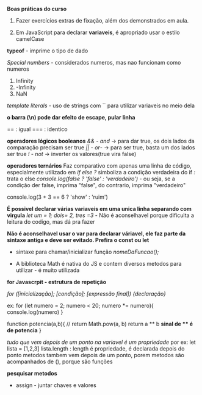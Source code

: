 **Boas práticas do curso**
1. Fazer exercícios extras de fixação, além dos demonstrados em aula.

2. Em JavaScript para declarar **variaveis**, é apropriado usar o estilo camelCase


**typeof** - imprime o tipo de dado

*Special numbers* - considerados numeros, mas nao funcionam como numeros
1. Infinity
2. -Infinity
3. NaN

*template literals* - uso de strings com `` para utilizar variaveis no meio dela

**o barra (\n) pode dar efeito de escape, pular linha**

== : igual 
=== : identico

**operadores lógicos booleanos**
*&&* - *and* -> para dar true, os dois lados da comparação precisam ser true
*||* - *or*- -> para ser true, basta um dos lados ser true
*!* - *not* -> inverter os valores(true vira false)

**operadores ternários**
Faz comparativo com apenas uma linha de código, especialmente utilizado em *if else*
*?* simboliza a condição verdadeira do if
*:* trata o else
*console.log(false ? 'false' : 'verdadeiro')* - ou seja, se a condição der false, imprima "false", do contrario, imprima "verdadeiro"

console.log(3 + 3 == 6 ? 'show' : 'ruim')

**É possivel declarar várias variaveis em uma unica linha separando com virgula**
*let um = 1; dois= 2, tres =3*  - Não é aconselhavel porque dificulta a leitura do codigo, mas dá pra fazer

**Não é aconselhavel usar o var para declarar váriavel, ele faz parte da sintaxe antiga e deve ser evitado. Prefira o const ou let**


* sintaxe para chamar/inicializar função
*nomeDaFuncao();*

* A biblioteca Math é nativa do JS e contem diversos metodos para utilizar - é muito utilizada

**for Javascrpit - estrutura de repetição**

*for ([inicialização]; [condição]; [expressão final])*
   *{declaração}*

ex: for (let numero = 2; numero < 20; numero *= numero){
    console.log(numero)
}

function potencia(a,b){
  // return Math.pow(a, b)
  return a ** b  **sinal de ** é de potencia**
}

*tudo que vem depois de um ponto na variavel é um propriedade*
por ex:
let lista = [1,2,3]
lista.length : length é propriedade, é declarada depois do ponto
metodos tambem vem depois de um ponto, porem metodos são acompanhados de (), porque são funções

**pesquisar metodos**
* assign - juntar chaves e valores
